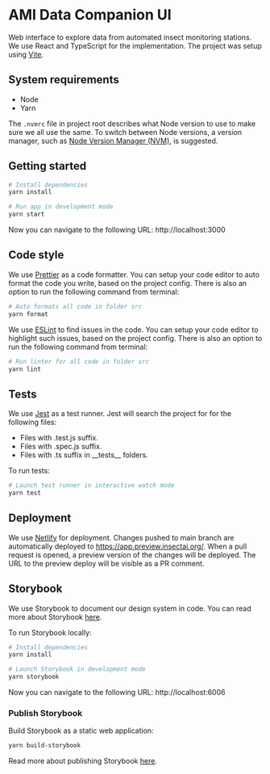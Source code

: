 # AMI Data Companion UI

Web interface to explore data from automated insect monitoring stations. We use React and TypeScript for the implementation. The project was setup using [Vite](https://vitejs.dev/).

## System requirements

- Node
- Yarn

The `.nvmrc` file in project root describes what Node version to use to make sure we all use the same. To switch between Node versions, a version manager, such as [Node Version Manager (NVM)](https://github.com/nvm-sh/nvm), is suggested.

## Getting started

```bash
# Install dependencies
yarn install

# Run app in development mode
yarn start
```

Now you can navigate to the following URL: http://localhost:3000

## Code style

We use [Prettier](https://prettier.io/) as a code formatter. You can setup your code editor to auto format the code you write, based on the project config. There is also an option to run the following command from terminal:

```bash
# Auto formats all code in folder src
yarn format
```

We use [ESLint](https://eslint.org/) to find issues in the code. You can setup your code editor to highlight such issues, based on the project config. There is also an option to run the following command from terminal:

```bash
# Run linter for all code in folder src
yarn lint
```

## Tests

We use [Jest](https://jestjs.io/) as a test runner. Jest will search the project for for the following files:

- Files with .test.js suffix.
- Files with .spec.js suffix.
- Files with .ts suffix in \_\_tests\_\_ folders.

To run tests:

```bash
# Launch test runner in interactive watch mode
yarn test
```

## Deployment

We use [Netlify](https://www.netlify.com/) for deployment. Changes pushed to main branch are automatically deployed to https://app.preview.insectai.org/. When a pull request is opened, a preview version of the changes will be deployed. The URL to the preview deploy will be visible as a PR comment.

## Storybook

We use Storybook to document our design system in code. You can read more about Storybook [here](https://storybook.js.org/).

To run Storybook locally:

```bash
# Install dependencies
yarn install

# Launch Storybook in development mode
yarn storybook
```

Now you can navigate to the following URL: http://localhost:6006

### Publish Storybook

Build Storybook as a static web application:

```bash
yarn build-storybook
```

Read more about publishing Storybook [here](https://storybook.js.org/docs/react/sharing/publish-storybook).
